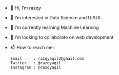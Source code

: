 - 👋 Hi, I’m razqy
- 👀 I’m interested in Data Science and UI/UX
- 🌱 I’m currently learning Machine Learning
- 💞️ I’m looking to collaborate on web development
- 📫 How to reach me : 

      Email     : razqyaqil2@gmail.com     
      Twitter   : @razqyaqil
      Instagram : @razqyaqil

<!---
razqyaqil/razqyaqil is a ✨ special ✨ repository because its `README.md` (this file) appears on your GitHub profile.
You can click the Preview link to take a look at your changes.
--->
